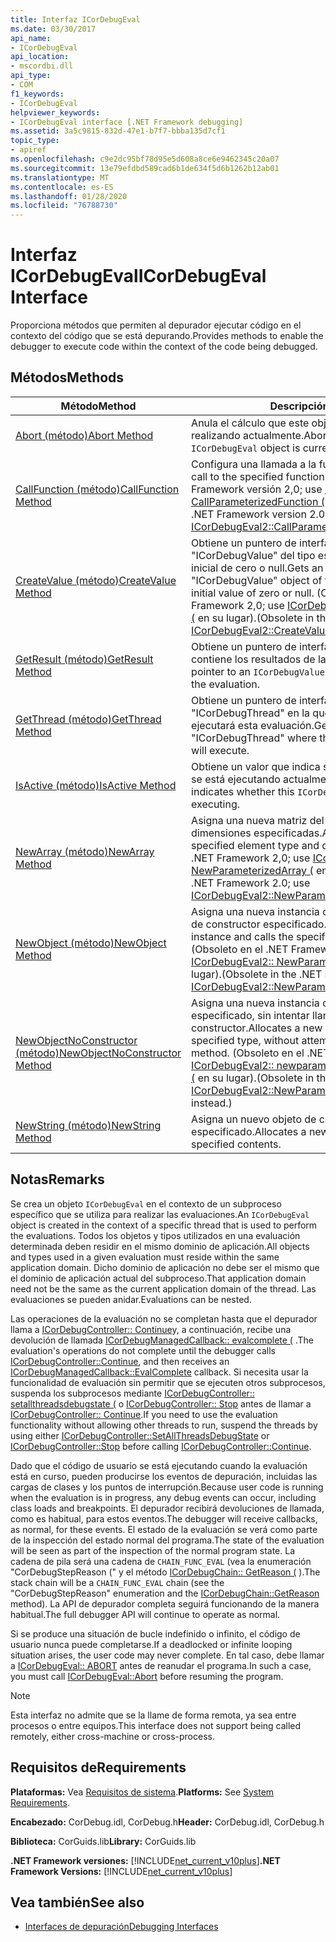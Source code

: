 ```yaml
---
title: Interfaz ICorDebugEval
ms.date: 03/30/2017
api_name:
- ICorDebugEval
api_location:
- mscordbi.dll
api_type:
- COM
f1_keywords:
- ICorDebugEval
helpviewer_keywords:
- ICorDebugEval interface [.NET Framework debugging]
ms.assetid: 3a5c9815-832d-47e1-b7f7-bbba135d7cf1
topic_type:
- apiref
ms.openlocfilehash: c9e2dc95bf78d95e5d608a8ce6e9462345c20a07
ms.sourcegitcommit: 13e79efdbd589cad6b1de634f5d6b1262b12ab01
ms.translationtype: MT
ms.contentlocale: es-ES
ms.lasthandoff: 01/28/2020
ms.locfileid: "76788730"
---
```

# <a name="icordebugeval-interface"></a><span data-ttu-id="561be-102">Interfaz ICorDebugEval</span><span class="sxs-lookup"><span data-stu-id="561be-102">ICorDebugEval Interface</span></span>

<span data-ttu-id="561be-103">Proporciona métodos que permiten al depurador ejecutar código en el contexto del código que se está depurando.</span><span class="sxs-lookup"><span data-stu-id="561be-103">Provides methods to enable the debugger to execute code within the context of the code being debugged.</span></span>  
  
## <a name="methods"></a><span data-ttu-id="561be-104">Métodos</span><span class="sxs-lookup"><span data-stu-id="561be-104">Methods</span></span>  
  
|<span data-ttu-id="561be-105">Método</span><span class="sxs-lookup"><span data-stu-id="561be-105">Method</span></span>|<span data-ttu-id="561be-106">Descripción</span><span class="sxs-lookup"><span data-stu-id="561be-106">Description</span></span>|  
|------------|-----------------|  
|[<span data-ttu-id="561be-107">Abort (método)</span><span class="sxs-lookup"><span data-stu-id="561be-107">Abort Method</span></span>](icordebugeval-abort-method.md)|<span data-ttu-id="561be-108">Anula el cálculo que este objeto `ICorDebugEval` está realizando actualmente.</span><span class="sxs-lookup"><span data-stu-id="561be-108">Aborts the computation this `ICorDebugEval` object is currently performing.</span></span>|  
|[<span data-ttu-id="561be-109">CallFunction (método)</span><span class="sxs-lookup"><span data-stu-id="561be-109">CallFunction Method</span></span>](icordebugeval-callfunction-method.md)|<span data-ttu-id="561be-110">Configura una llamada a la función especificada.</span><span class="sxs-lookup"><span data-stu-id="561be-110">Sets up a call to the specified function.</span></span> <span data-ttu-id="561be-111">(Obsoleto en la .NET Framework versión 2,0; use [ICorDebugEval2:: CallParameterizedFunction (](icordebugeval2-callparameterizedfunction-method.md) en su lugar).</span><span class="sxs-lookup"><span data-stu-id="561be-111">(Obsolete in the .NET Framework version 2.0; use [ICorDebugEval2::CallParameterizedFunction](icordebugeval2-callparameterizedfunction-method.md) instead.)</span></span>|  
|[<span data-ttu-id="561be-112">CreateValue (método)</span><span class="sxs-lookup"><span data-stu-id="561be-112">CreateValue Method</span></span>](icordebugeval-createvalue-method.md)|<span data-ttu-id="561be-113">Obtiene un puntero de interfaz a un objeto "ICorDebugValue" del tipo especificado, con un valor inicial de cero o null.</span><span class="sxs-lookup"><span data-stu-id="561be-113">Gets an interface pointer to an "ICorDebugValue" object of the specified type, with an initial value of zero or null.</span></span> <span data-ttu-id="561be-114">(Obsoleto en el .NET Framework 2,0; use [ICorDebugEval2:: createvaluefortype (](icordebugeval2-createvaluefortype-method.md) en su lugar).</span><span class="sxs-lookup"><span data-stu-id="561be-114">(Obsolete in the .NET Framework 2.0; use [ICorDebugEval2::CreateValueForType](icordebugeval2-createvaluefortype-method.md) instead.)</span></span>|  
|[<span data-ttu-id="561be-115">GetResult (método)</span><span class="sxs-lookup"><span data-stu-id="561be-115">GetResult Method</span></span>](icordebugeval-getresult-method.md)|<span data-ttu-id="561be-116">Obtiene un puntero de interfaz a un `ICorDebugValue` que contiene los resultados de la evaluación.</span><span class="sxs-lookup"><span data-stu-id="561be-116">Gets an interface pointer to an `ICorDebugValue` that contains the results of the evaluation.</span></span>|  
|[<span data-ttu-id="561be-117">GetThread (método)</span><span class="sxs-lookup"><span data-stu-id="561be-117">GetThread Method</span></span>](icordebugeval-getthread-method.md)|<span data-ttu-id="561be-118">Obtiene un puntero de interfaz a la expresión "ICorDebugThread" en la que se está ejecutando o se ejecutará esta evaluación.</span><span class="sxs-lookup"><span data-stu-id="561be-118">Gets an interface pointer to the "ICorDebugThread" where this evaluation is executing or will execute.</span></span>|  
|[<span data-ttu-id="561be-119">IsActive (método)</span><span class="sxs-lookup"><span data-stu-id="561be-119">IsActive Method</span></span>](icordebugeval-isactive-method.md)|<span data-ttu-id="561be-120">Obtiene un valor que indica si este objeto `ICorDebugEval` se está ejecutando actualmente.</span><span class="sxs-lookup"><span data-stu-id="561be-120">Gets a value that indicates whether this `ICorDebugEval` object is currently executing.</span></span>|  
|[<span data-ttu-id="561be-121">NewArray (método)</span><span class="sxs-lookup"><span data-stu-id="561be-121">NewArray Method</span></span>](icordebugeval-newarray-method.md)|<span data-ttu-id="561be-122">Asigna una nueva matriz del tipo de elemento y las dimensiones especificadas.</span><span class="sxs-lookup"><span data-stu-id="561be-122">Allocates a new array of the specified element type and dimensions.</span></span> <span data-ttu-id="561be-123">(Obsoleto en el .NET Framework 2,0; use [ICorDebugEval2:: NewParameterizedArray (](icordebugeval2-newparameterizedarray-method.md) en su lugar).</span><span class="sxs-lookup"><span data-stu-id="561be-123">(Obsolete in the .NET Framework 2.0; use [ICorDebugEval2::NewParameterizedArray](icordebugeval2-newparameterizedarray-method.md) instead.)</span></span>|  
|[<span data-ttu-id="561be-124">NewObject (método)</span><span class="sxs-lookup"><span data-stu-id="561be-124">NewObject Method</span></span>](icordebugeval-newobject-method.md)|<span data-ttu-id="561be-125">Asigna una nueva instancia de objeto y llama al método de constructor especificado.</span><span class="sxs-lookup"><span data-stu-id="561be-125">Allocates a new object instance and calls the specified constructor method.</span></span> <span data-ttu-id="561be-126">(Obsoleto en el .NET Framework 2,0; use [ICorDebugEval2:: NewParameterizedObject (](icordebugeval2-newparameterizedobject-method.md) en su lugar).</span><span class="sxs-lookup"><span data-stu-id="561be-126">(Obsolete in the .NET Framework 2.0; use [ICorDebugEval2::NewParameterizedObject](icordebugeval2-newparameterizedobject-method.md) instead.)</span></span>|  
|[<span data-ttu-id="561be-127">NewObjectNoConstructor (método)</span><span class="sxs-lookup"><span data-stu-id="561be-127">NewObjectNoConstructor Method</span></span>](icordebugeval-newobjectnoconstructor-method.md)|<span data-ttu-id="561be-128">Asigna una nueva instancia de objeto del tipo especificado, sin intentar llamar a un método de constructor.</span><span class="sxs-lookup"><span data-stu-id="561be-128">Allocates a new object instance of the specified type, without attempting to call a constructor method.</span></span> <span data-ttu-id="561be-129">(Obsoleto en el .NET Framework 2,0; use [ICorDebugEval2:: newparameterizedobjectnoconstructor (](icordebugeval2-newparameterizedobjectnoconstructor-method.md) en su lugar).</span><span class="sxs-lookup"><span data-stu-id="561be-129">(Obsolete in the .NET Framework 2.0; use [ICorDebugEval2::NewParameterizedObjectNoConstructor](icordebugeval2-newparameterizedobjectnoconstructor-method.md) instead.)</span></span>|  
|[<span data-ttu-id="561be-130">NewString (método)</span><span class="sxs-lookup"><span data-stu-id="561be-130">NewString Method</span></span>](icordebugeval-newstring-method.md)|<span data-ttu-id="561be-131">Asigna un nuevo objeto de cadena con el contenido especificado.</span><span class="sxs-lookup"><span data-stu-id="561be-131">Allocates a new string object with the specified contents.</span></span>|  
  
## <a name="remarks"></a><span data-ttu-id="561be-132">Notas</span><span class="sxs-lookup"><span data-stu-id="561be-132">Remarks</span></span>  
 <span data-ttu-id="561be-133">Se crea un objeto `ICorDebugEval` en el contexto de un subproceso específico que se utiliza para realizar las evaluaciones.</span><span class="sxs-lookup"><span data-stu-id="561be-133">An `ICorDebugEval` object is created in the context of a specific thread that is used to perform the evaluations.</span></span> <span data-ttu-id="561be-134">Todos los objetos y tipos utilizados en una evaluación determinada deben residir en el mismo dominio de aplicación.</span><span class="sxs-lookup"><span data-stu-id="561be-134">All objects and types used in a given evaluation must reside within the same application domain.</span></span> <span data-ttu-id="561be-135">Dicho dominio de aplicación no debe ser el mismo que el dominio de aplicación actual del subproceso.</span><span class="sxs-lookup"><span data-stu-id="561be-135">That application domain need not be the same as the current application domain of the thread.</span></span> <span data-ttu-id="561be-136">Las evaluaciones se pueden anidar.</span><span class="sxs-lookup"><span data-stu-id="561be-136">Evaluations can be nested.</span></span>  
  
 <span data-ttu-id="561be-137">Las operaciones de la evaluación no se completan hasta que el depurador llama a [ICorDebugController:: Continue](icordebugcontroller-continue-method.md)y, a continuación, recibe una devolución de llamada [ICorDebugManagedCallback:: evalcomplete (](icordebugmanagedcallback-evalcomplete-method.md) .</span><span class="sxs-lookup"><span data-stu-id="561be-137">The evaluation's operations do not complete until the debugger calls [ICorDebugController::Continue](icordebugcontroller-continue-method.md), and then receives an [ICorDebugManagedCallback::EvalComplete](icordebugmanagedcallback-evalcomplete-method.md) callback.</span></span> <span data-ttu-id="561be-138">Si necesita usar la funcionalidad de evaluación sin permitir que se ejecuten otros subprocesos, suspenda los subprocesos mediante [ICorDebugController:: setallthreadsdebugstate (](icordebugcontroller-setallthreadsdebugstate-method.md) o [ICorDebugController:: Stop](icordebugcontroller-stop-method.md) antes de llamar a [ICorDebugController:: Continue](icordebugcontroller-continue-method.md).</span><span class="sxs-lookup"><span data-stu-id="561be-138">If you need to use the evaluation functionality without allowing other threads to run, suspend the threads by using either [ICorDebugController::SetAllThreadsDebugState](icordebugcontroller-setallthreadsdebugstate-method.md) or [ICorDebugController::Stop](icordebugcontroller-stop-method.md) before calling [ICorDebugController::Continue](icordebugcontroller-continue-method.md).</span></span>  
  
 <span data-ttu-id="561be-139">Dado que el código de usuario se está ejecutando cuando la evaluación está en curso, pueden producirse los eventos de depuración, incluidas las cargas de clases y los puntos de interrupción.</span><span class="sxs-lookup"><span data-stu-id="561be-139">Because user code is running when the evaluation is in progress, any debug events can occur, including class loads and breakpoints.</span></span> <span data-ttu-id="561be-140">El depurador recibirá devoluciones de llamada, como es habitual, para estos eventos.</span><span class="sxs-lookup"><span data-stu-id="561be-140">The debugger will receive callbacks, as normal, for these events.</span></span> <span data-ttu-id="561be-141">El estado de la evaluación se verá como parte de la inspección del estado normal del programa.</span><span class="sxs-lookup"><span data-stu-id="561be-141">The state of the evaluation will be seen as part of the inspection of the normal program state.</span></span> <span data-ttu-id="561be-142">La cadena de pila será una cadena de `CHAIN_FUNC_EVAL` (vea la enumeración "CorDebugStepReason (" y el método [ICorDebugChain:: GetReason (](icordebugchain-getreason-method.md) ).</span><span class="sxs-lookup"><span data-stu-id="561be-142">The stack chain will be a `CHAIN_FUNC_EVAL` chain (see the "CorDebugStepReason" enumeration and the [ICorDebugChain::GetReason](icordebugchain-getreason-method.md) method).</span></span> <span data-ttu-id="561be-143">La API de depurador completa seguirá funcionando de la manera habitual.</span><span class="sxs-lookup"><span data-stu-id="561be-143">The full debugger API will continue to operate as normal.</span></span>  
  
 <span data-ttu-id="561be-144">Si se produce una situación de bucle indefinido o infinito, el código de usuario nunca puede completarse.</span><span class="sxs-lookup"><span data-stu-id="561be-144">If a deadlocked or infinite looping situation arises, the user code may never complete.</span></span> <span data-ttu-id="561be-145">En tal caso, debe llamar a [ICorDebugEval:: ABORT](icordebugeval-abort-method.md) antes de reanudar el programa.</span><span class="sxs-lookup"><span data-stu-id="561be-145">In such a case, you must call [ICorDebugEval::Abort](icordebugeval-abort-method.md) before resuming the program.</span></span>  
  
> [!NOTE]
> <span data-ttu-id="561be-146">Esta interfaz no admite que se la llame de forma remota, ya sea entre procesos o entre equipos.</span><span class="sxs-lookup"><span data-stu-id="561be-146">This interface does not support being called remotely, either cross-machine or cross-process.</span></span>  
  
## <a name="requirements"></a><span data-ttu-id="561be-147">Requisitos de</span><span class="sxs-lookup"><span data-stu-id="561be-147">Requirements</span></span>  
 <span data-ttu-id="561be-148">**Plataformas:** Vea [Requisitos de sistema](../../../../docs/framework/get-started/system-requirements.md).</span><span class="sxs-lookup"><span data-stu-id="561be-148">**Platforms:** See [System Requirements](../../../../docs/framework/get-started/system-requirements.md).</span></span>  
  
 <span data-ttu-id="561be-149">**Encabezado:** CorDebug.idl, CorDebug.h</span><span class="sxs-lookup"><span data-stu-id="561be-149">**Header:** CorDebug.idl, CorDebug.h</span></span>  
  
 <span data-ttu-id="561be-150">**Biblioteca:** CorGuids.lib</span><span class="sxs-lookup"><span data-stu-id="561be-150">**Library:** CorGuids.lib</span></span>  
  
 <span data-ttu-id="561be-151">**.NET Framework versiones:** [!INCLUDE[net_current_v10plus](../../../../includes/net-current-v10plus-md.md)]</span><span class="sxs-lookup"><span data-stu-id="561be-151">**.NET Framework Versions:** [!INCLUDE[net_current_v10plus](../../../../includes/net-current-v10plus-md.md)]</span></span>  
  
## <a name="see-also"></a><span data-ttu-id="561be-152">Vea también</span><span class="sxs-lookup"><span data-stu-id="561be-152">See also</span></span>

- [<span data-ttu-id="561be-153">Interfaces de depuración</span><span class="sxs-lookup"><span data-stu-id="561be-153">Debugging Interfaces</span></span>](debugging-interfaces.md)
